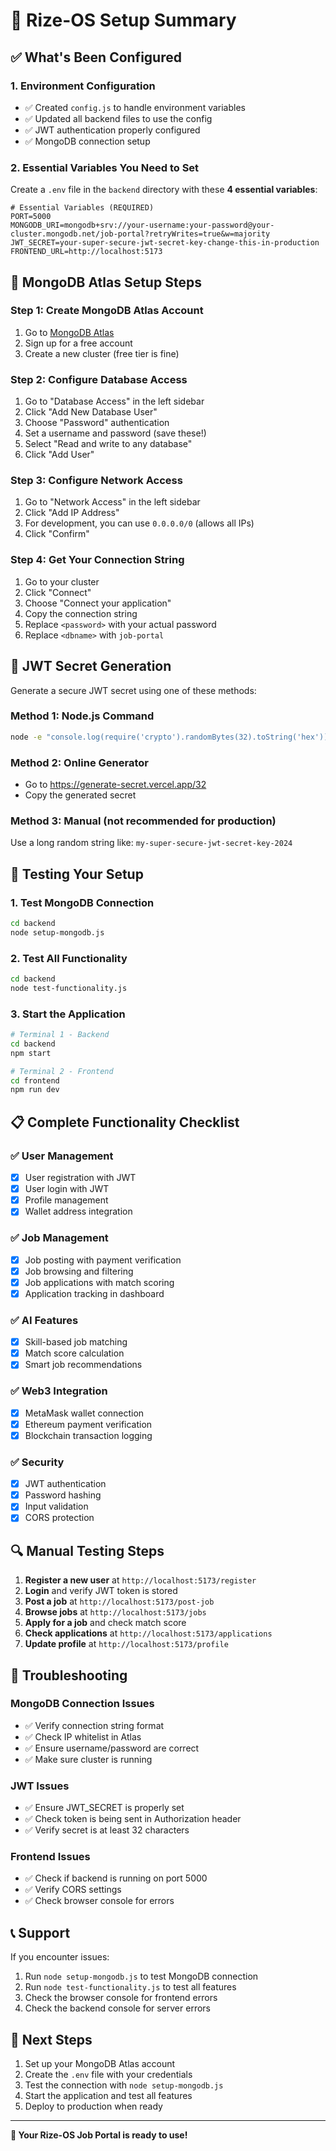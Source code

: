 # 🚀 Rize-OS Setup Summary

## ✅ What's Been Configured

### 1. Environment Configuration
- ✅ Created `config.js` to handle environment variables
- ✅ Updated all backend files to use the config
- ✅ JWT authentication properly configured
- ✅ MongoDB connection setup

### 2. Essential Variables You Need to Set

Create a `.env` file in the `backend` directory with these **4 essential variables**:

```env
# Essential Variables (REQUIRED)
PORT=5000
MONGODB_URI=mongodb+srv://your-username:your-password@your-cluster.mongodb.net/job-portal?retryWrites=true&w=majority
JWT_SECRET=your-super-secure-jwt-secret-key-change-this-in-production
FRONTEND_URL=http://localhost:5173
```

## 🔧 MongoDB Atlas Setup Steps

### Step 1: Create MongoDB Atlas Account
1. Go to [MongoDB Atlas](https://cloud.mongodb.com/)
2. Sign up for a free account
3. Create a new cluster (free tier is fine)

### Step 2: Configure Database Access
1. Go to "Database Access" in the left sidebar
2. Click "Add New Database User"
3. Choose "Password" authentication
4. Set a username and password (save these!)
5. Select "Read and write to any database"
6. Click "Add User"

### Step 3: Configure Network Access
1. Go to "Network Access" in the left sidebar
2. Click "Add IP Address"
3. For development, you can use `0.0.0.0/0` (allows all IPs)
4. Click "Confirm"

### Step 4: Get Your Connection String
1. Go to your cluster
2. Click "Connect"
3. Choose "Connect your application"
4. Copy the connection string
5. Replace `<password>` with your actual password
6. Replace `<dbname>` with `job-portal`

## 🔐 JWT Secret Generation

Generate a secure JWT secret using one of these methods:

### Method 1: Node.js Command
```bash
node -e "console.log(require('crypto').randomBytes(32).toString('hex'))"
```

### Method 2: Online Generator
- Go to https://generate-secret.vercel.app/32
- Copy the generated secret

### Method 3: Manual (not recommended for production)
Use a long random string like: `my-super-secure-jwt-secret-key-2024`

## 🧪 Testing Your Setup

### 1. Test MongoDB Connection
```bash
cd backend
node setup-mongodb.js
```

### 2. Test All Functionality
```bash
cd backend
node test-functionality.js
```

### 3. Start the Application
```bash
# Terminal 1 - Backend
cd backend
npm start

# Terminal 2 - Frontend
cd frontend
npm run dev
```

## 📋 Complete Functionality Checklist

### ✅ User Management
- [x] User registration with JWT
- [x] User login with JWT
- [x] Profile management
- [x] Wallet address integration

### ✅ Job Management
- [x] Job posting with payment verification
- [x] Job browsing and filtering
- [x] Job applications with match scoring
- [x] Application tracking in dashboard

### ✅ AI Features
- [x] Skill-based job matching
- [x] Match score calculation
- [x] Smart job recommendations

### ✅ Web3 Integration
- [x] MetaMask wallet connection
- [x] Ethereum payment verification
- [x] Blockchain transaction logging

### ✅ Security
- [x] JWT authentication
- [x] Password hashing
- [x] Input validation
- [x] CORS protection

## 🔍 Manual Testing Steps

1. **Register a new user** at `http://localhost:5173/register`
2. **Login** and verify JWT token is stored
3. **Post a job** at `http://localhost:5173/post-job`
4. **Browse jobs** at `http://localhost:5173/jobs`
5. **Apply for a job** and check match score
6. **Check applications** at `http://localhost:5173/applications`
7. **Update profile** at `http://localhost:5173/profile`

## 🚨 Troubleshooting

### MongoDB Connection Issues
- ✅ Verify connection string format
- ✅ Check IP whitelist in Atlas
- ✅ Ensure username/password are correct
- ✅ Make sure cluster is running

### JWT Issues
- ✅ Ensure JWT_SECRET is properly set
- ✅ Check token is being sent in Authorization header
- ✅ Verify secret is at least 32 characters

### Frontend Issues
- ✅ Check if backend is running on port 5000
- ✅ Verify CORS settings
- ✅ Check browser console for errors

## 📞 Support

If you encounter issues:

1. Run `node setup-mongodb.js` to test MongoDB connection
2. Run `node test-functionality.js` to test all features
3. Check the browser console for frontend errors
4. Check the backend console for server errors

## 🎯 Next Steps

1. Set up your MongoDB Atlas account
2. Create the `.env` file with your credentials
3. Test the connection with `node setup-mongodb.js`
4. Start the application and test all features
5. Deploy to production when ready

---

**🎉 Your Rize-OS Job Portal is ready to use!** 
